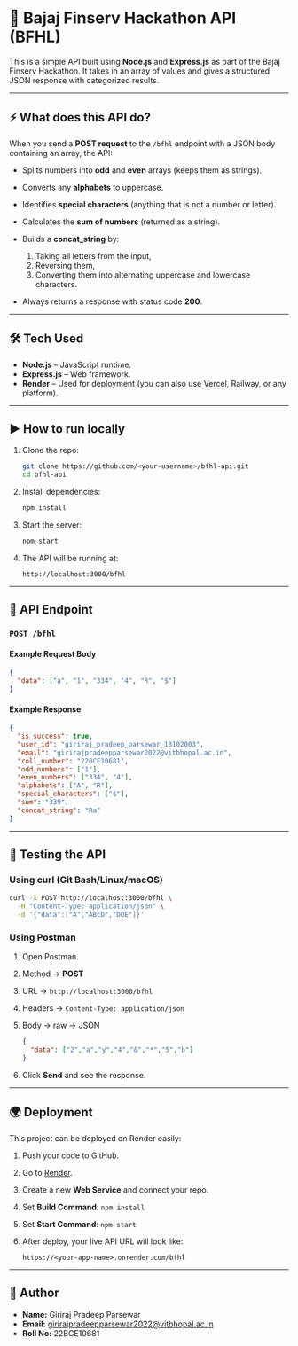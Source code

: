 # 📖 Bajaj Finserv Hackathon API (BFHL)

This is a simple API built using **Node.js** and **Express.js** as part of the Bajaj Finserv Hackathon. It takes in an array of values and gives a structured JSON response with categorized results.

---

## ⚡ What does this API do?

When you send a **POST request** to the `/bfhl` endpoint with a JSON body containing an array, the API:

* Splits numbers into **odd** and **even** arrays (keeps them as strings).
* Converts any **alphabets** to uppercase.
* Identifies **special characters** (anything that is not a number or letter).
* Calculates the **sum of numbers** (returned as a string).
* Builds a **concat\_string** by:

  1. Taking all letters from the input,
  2. Reversing them,
  3. Converting them into alternating uppercase and lowercase characters.
* Always returns a response with status code **200**.

---

## 🛠️ Tech Used

* **Node.js** – JavaScript runtime.
* **Express.js** – Web framework.
* **Render** – Used for deployment (you can also use Vercel, Railway, or any platform).

---

## ▶️ How to run locally

1. Clone the repo:

   ```bash
   git clone https://github.com/<your-username>/bfhl-api.git
   cd bfhl-api
   ```

2. Install dependencies:

   ```bash
   npm install
   ```

3. Start the server:

   ```bash
   npm start
   ```

4. The API will be running at:

   ```
   http://localhost:3000/bfhl
   ```

---

## 🔗 API Endpoint

### `POST /bfhl`

#### Example Request Body

```json
{
  "data": ["a", "1", "334", "4", "R", "$"]
}
```

#### Example Response

```json
{
  "is_success": true,
  "user_id": "giriraj_pradeep_parsewar_18102003",
  "email": "girirajpradeepparsewar2022@vitbhopal.ac.in",
  "roll_number": "22BCE10681",
  "odd_numbers": ["1"],
  "even_numbers": ["334", "4"],
  "alphabets": ["A", "R"],
  "special_characters": ["$"],
  "sum": "339",
  "concat_string": "Ra"
}
```

---

## 🧪 Testing the API

### Using curl (Git Bash/Linux/macOS)

```bash
curl -X POST http://localhost:3000/bfhl \
  -H "Content-Type: application/json" \
  -d '{"data":["A","ABcD","DOE"]}'
```

### Using Postman

1. Open Postman.
2. Method → **POST**
3. URL → `http://localhost:3000/bfhl`
4. Headers → `Content-Type: application/json`
5. Body → raw → JSON

   ```json
   {
     "data": ["2","a","y","4","&","*","5","b"]
   }
   ```
6. Click **Send** and see the response.

---

## 🌍 Deployment

This project can be deployed on Render easily:

1. Push your code to GitHub.
2. Go to [Render](https://render.com).
3. Create a new **Web Service** and connect your repo.
4. Set **Build Command**: `npm install`
5. Set **Start Command**: `npm start`
6. After deploy, your live API URL will look like:

   ```
   https://<your-app-name>.onrender.com/bfhl
   ```

---

## 👤 Author

* **Name:** Giriraj Pradeep Parsewar
* **Email:** [girirajpradeepparsewar2022@vitbhopal.ac.in](mailto:girirajpradeepparsewar2022@vitbhopal.ac.in)
* **Roll No:** 22BCE10681
